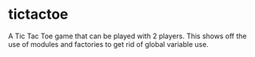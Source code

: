 # tictactoe
A Tic Tac Toe game that can be played with 2 players. This shows off the use of modules and factories to get rid of global variable use. 
